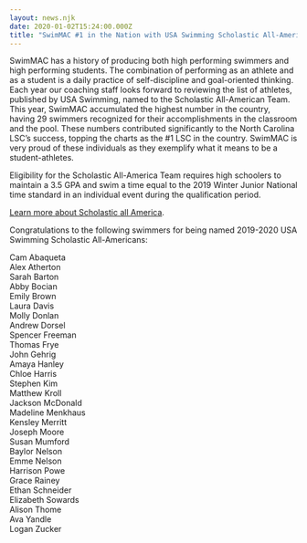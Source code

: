 ```yaml
---
layout: news.njk
date: 2020-01-02T15:24:00.000Z
title: "SwimMAC #1 in the Nation with USA Swimming Scholastic All-American Selection"
---
```

<!--StartFragment-->

SwimMAC has a history of producing both high performing swimmers and high performing students. The combination of performing as an athlete and as a student is a daily practice of self-discipline and goal-oriented thinking. Each year our coaching staff looks forward to reviewing the list of athletes, published by USA Swimming, named to the Scholastic All-American Team. This year, <!--EndFragment--> SwimMAC accumulated the highest number in the country, having 29 swimmers recognized for their accomplishments in the classroom and the pool. These numbers contributed significantly to the North Carolina LSC’s success, topping the charts as the #1 LSC in the country. SwimMAC is very proud of these individuals as they exemplify what it means to be a student-athletes.

Eligibility for the Scholastic All-America Team requires high schoolers to maintain a 3.5 GPA and swim a time equal to the 2019 Winter Junior National time standard in an individual event during the qualification period.

[Learn more about Scholastic all America](https://www.usaswimming.org/times/popular-resources/scholastic-all-america).

Congratulations to the following swimmers for being named 2019-2020 USA Swimming Scholastic All-Americans:

Cam Abaqueta\
Alex Atherton\
Sarah Barton\
Abby Bocian\
Emily Brown\
Laura Davis\
Molly Donlan\
Andrew Dorsel\
Spencer Freeman\
Thomas Frye\
John Gehrig\
Amaya Hanley\
Chloe Harris\
Stephen Kim\
Matthew Kroll\
Jackson McDonald\
Madeline Menkhaus\
Kensley Merritt\
Joseph Moore\
Susan Mumford\
Baylor Nelson\
Emme Nelson\
Harrison Powe\
Grace Rainey\
Ethan Schneider\
Elizabeth Sowards\
Alison Thome\
Ava Yandle\
Logan Zucker